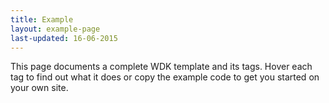 ```yaml
---
title: Example
layout: example-page
last-updated: 16-06-2015
---
```


This page documents a complete WDK template and its tags. Hover each tag to find out what it does or copy the example code to get you started on your own site.